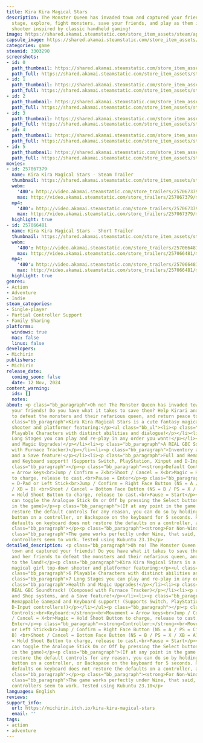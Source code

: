 ```yaml
---
title: Kira Kira Magical Stars
description: The Monster Queen has invaded town and captured your friends! Pick your
  stage, explore, fight monsters, save your friends, and play as them in this top-down
  shooter inspired by classic handheld gaming!
image: https://shared.akamai.steamstatic.com/store_item_assets/steam/apps/3303290/header.jpg?t=1731401973
capsule_image: https://shared.akamai.steamstatic.com/store_item_assets/steam/apps/3303290/7eefd1696d8b38cbded57e75af008cc91d1a26a0/capsule_231x87.jpg?t=1731401973
categories: game
steamid: 3303290
screenshots:
- id: 0
  path_thumbnail: https://shared.akamai.steamstatic.com/store_item_assets/steam/apps/3303290/ss_5602adbe0a2acee35db5531df7eb09d4032c313c.600x338.jpg?t=1731401973
  path_full: https://shared.akamai.steamstatic.com/store_item_assets/steam/apps/3303290/ss_5602adbe0a2acee35db5531df7eb09d4032c313c.1920x1080.jpg?t=1731401973
- id: 1
  path_thumbnail: https://shared.akamai.steamstatic.com/store_item_assets/steam/apps/3303290/ss_7edf534a9d95447cb83408c0806faae9b180f59b.600x338.jpg?t=1731401973
  path_full: https://shared.akamai.steamstatic.com/store_item_assets/steam/apps/3303290/ss_7edf534a9d95447cb83408c0806faae9b180f59b.1920x1080.jpg?t=1731401973
- id: 2
  path_thumbnail: https://shared.akamai.steamstatic.com/store_item_assets/steam/apps/3303290/ss_a6609b112b36d4bbedcf565fcf0e502ac8f360fc.600x338.jpg?t=1731401973
  path_full: https://shared.akamai.steamstatic.com/store_item_assets/steam/apps/3303290/ss_a6609b112b36d4bbedcf565fcf0e502ac8f360fc.1920x1080.jpg?t=1731401973
- id: 3
  path_thumbnail: https://shared.akamai.steamstatic.com/store_item_assets/steam/apps/3303290/ss_0a9c9834af8e1e16883188a57af363fa972a9acc.600x338.jpg?t=1731401973
  path_full: https://shared.akamai.steamstatic.com/store_item_assets/steam/apps/3303290/ss_0a9c9834af8e1e16883188a57af363fa972a9acc.1920x1080.jpg?t=1731401973
- id: 4
  path_thumbnail: https://shared.akamai.steamstatic.com/store_item_assets/steam/apps/3303290/ss_d319c5d283f192f32e63a6c1f26a703637dba64c.600x338.jpg?t=1731401973
  path_full: https://shared.akamai.steamstatic.com/store_item_assets/steam/apps/3303290/ss_d319c5d283f192f32e63a6c1f26a703637dba64c.1920x1080.jpg?t=1731401973
- id: 5
  path_thumbnail: https://shared.akamai.steamstatic.com/store_item_assets/steam/apps/3303290/ss_703d5e0865baa6d8b15b479da1b64f13db938c96.600x338.jpg?t=1731401973
  path_full: https://shared.akamai.steamstatic.com/store_item_assets/steam/apps/3303290/ss_703d5e0865baa6d8b15b479da1b64f13db938c96.1920x1080.jpg?t=1731401973
movies:
- id: 257067379
  name: Kira Kira Magical Stars - Steam Trailer
  thumbnail: https://shared.akamai.steamstatic.com/store_item_assets/steam/apps/257067379/92cc0385ac8249d0bc8125f7cb92f5d9ebb638da/movie_600x337.jpg?t=1730188991
  webm:
    '480': http://video.akamai.steamstatic.com/store_trailers/257067379/movie480_vp9.webm?t=1730188991
    max: http://video.akamai.steamstatic.com/store_trailers/257067379/movie_max_vp9.webm?t=1730188991
  mp4:
    '480': http://video.akamai.steamstatic.com/store_trailers/257067379/movie480.mp4?t=1730188991
    max: http://video.akamai.steamstatic.com/store_trailers/257067379/movie_max.mp4?t=1730188991
  highlight: true
- id: 257066481
  name: Kira Kira Magical Stars - Short Trailer
  thumbnail: https://shared.akamai.steamstatic.com/store_item_assets/steam/apps/257066481/a8b6e478a7dd5d0f621cedf79709d70df1a3e068/movie_600x337.jpg?t=1730188996
  webm:
    '480': http://video.akamai.steamstatic.com/store_trailers/257066481/movie480_vp9.webm?t=1730188996
    max: http://video.akamai.steamstatic.com/store_trailers/257066481/movie_max_vp9.webm?t=1730188996
  mp4:
    '480': http://video.akamai.steamstatic.com/store_trailers/257066481/movie480.mp4?t=1730188996
    max: http://video.akamai.steamstatic.com/store_trailers/257066481/movie_max.mp4?t=1730188996
  highlight: true
genres:
- Action
- Adventure
- Indie
steam_categories:
- Single-player
- Partial Controller Support
- Family Sharing
platforms:
  windows: true
  mac: false
  linux: false
developers:
- Michirin
publishers:
- Michirin
release_date:
  coming_soon: false
  date: 12 Nov, 2024
content_warning:
  ids: []
  notes:
about: <p class="bb_paragraph">Oh no! The Monster Queen has invaded town and captured
  your friends! Do you have what it takes to save them? Help Kirari and her friends
  to defeat the monsters and their nefarious queen, and return peace to the land!</p><p
  class="bb_paragraph">Kira Kira Magical Stars is a cute fantasy magical girl top-down
  shooter and platformer featuring:</p><ul class="bb_ul"><li><p class="bb_paragraph">6
  Playable Characters with distinct abilities and dialogue!</p></li><li><p class="bb_paragraph">7
  Long Stages you can play and re-play in any order you want!</p></li><li><p class="bb_paragraph">Health
  and Magic Upgrades!</p></li><li><p class="bb_paragraph">A REAL GBC Soundtrack! (Composed
  with Furnace Tracker)</p></li><li><p class="bb_paragraph">Inventory and Shop systems,
  and a Save feature!</p></li><li><p class="bb_paragraph">Full and Remappable Gamepad
  and Keyboard support! (Supports Switch, PlayStation, Xinput and D-Input controllers!)</p></li></ul><p
  class="bb_paragraph"></p><p class="bb_paragraph"><strong>Default Controls:<br>Keyboard:</strong><br>Movement
  = Arrow keys<br>Jump / Confirm = Z<br>Shoot / Cancel = X<br>Magic = Hold Shoot Button
  to charge, release to cast.<br>Pause = Enter</p><p class="bb_paragraph"><strong>Controller:</strong><br>Movement
  = D-Pad or Left Stick<br>Jump / Confirm = Right Face Button (NS = A / PS = Circle
  / XB = B) <br>Shoot / Cancel = Bottom Face Button (NS = B / PS = X / XB = A) <br>Magic
  = Hold Shoot Button to charge, release to cast.<br>Pause = Start</p><p class="bb_paragraph">(You
  can toggle the Analogue Stick On or Off by pressing the Select button at any point
  in the game)</p><p class="bb_paragraph">(If at any point in the game you need to
  restore the default controls for any reason, you can do so by holding the Select
  button on a controller, or Backspace on the keyboard for 5 seconds. Restoring the
  defaults on keyboard does not restore the defaults on a controller, and vice-versa.)</p><p
  class="bb_paragraph"></p><p class="bb_paragraph"><strong>For Non-Windows users:</strong></p><p
  class="bb_paragraph">The game works perfectly under Wine, that said, only Xinput
  controllers seem to work. Tested using Kubuntu 23.10</p>
detailed_description: <p class="bb_paragraph">Oh no! The Monster Queen has invaded
  town and captured your friends! Do you have what it takes to save them? Help Kirari
  and her friends to defeat the monsters and their nefarious queen, and return peace
  to the land!</p><p class="bb_paragraph">Kira Kira Magical Stars is a cute fantasy
  magical girl top-down shooter and platformer featuring:</p><ul class="bb_ul"><li><p
  class="bb_paragraph">6 Playable Characters with distinct abilities and dialogue!</p></li><li><p
  class="bb_paragraph">7 Long Stages you can play and re-play in any order you want!</p></li><li><p
  class="bb_paragraph">Health and Magic Upgrades!</p></li><li><p class="bb_paragraph">A
  REAL GBC Soundtrack! (Composed with Furnace Tracker)</p></li><li><p class="bb_paragraph">Inventory
  and Shop systems, and a Save feature!</p></li><li><p class="bb_paragraph">Full and
  Remappable Gamepad and Keyboard support! (Supports Switch, PlayStation, Xinput and
  D-Input controllers!)</p></li></ul><p class="bb_paragraph"></p><p class="bb_paragraph"><strong>Default
  Controls:<br>Keyboard:</strong><br>Movement = Arrow keys<br>Jump / Confirm = Z<br>Shoot
  / Cancel = X<br>Magic = Hold Shoot Button to charge, release to cast.<br>Pause =
  Enter</p><p class="bb_paragraph"><strong>Controller:</strong><br>Movement = D-Pad
  or Left Stick<br>Jump / Confirm = Right Face Button (NS = A / PS = Circle / XB =
  B) <br>Shoot / Cancel = Bottom Face Button (NS = B / PS = X / XB = A) <br>Magic
  = Hold Shoot Button to charge, release to cast.<br>Pause = Start</p><p class="bb_paragraph">(You
  can toggle the Analogue Stick On or Off by pressing the Select button at any point
  in the game)</p><p class="bb_paragraph">(If at any point in the game you need to
  restore the default controls for any reason, you can do so by holding the Select
  button on a controller, or Backspace on the keyboard for 5 seconds. Restoring the
  defaults on keyboard does not restore the defaults on a controller, and vice-versa.)</p><p
  class="bb_paragraph"></p><p class="bb_paragraph"><strong>For Non-Windows users:</strong></p><p
  class="bb_paragraph">The game works perfectly under Wine, that said, only Xinput
  controllers seem to work. Tested using Kubuntu 23.10</p>
languages: English
reviews:
support_info:
  url: https://michirin.itch.io/kira-kira-magical-stars
  email: ''
tags:
- action
- adventure
---
```


